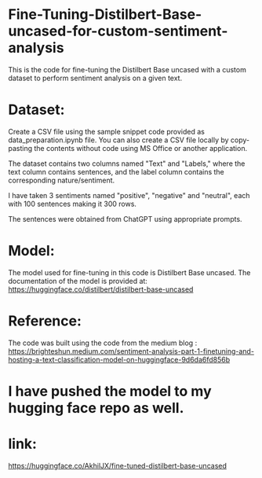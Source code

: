 # Fine-Tuning-Distilbert-Base-uncased-for-custom-sentiment-analysis

This is the code for fine-tuning the Distilbert Base uncased with a custom dataset to perform sentiment analysis on a given text.


# Dataset:
Create a CSV file using the sample snippet code provided as data_preparation.ipynb file. You can also create a CSV file locally by copy-pasting the contents without code using MS Office or another application. 

The dataset contains two columns named "Text" and "Labels," where the text column contains sentences, and the label column contains the corresponding nature/sentiment. 

I have taken 3 sentiments named "positive", "negative" and "neutral", each with 100 sentences making it 300 rows.

The sentences were obtained from ChatGPT using appropriate prompts.


# Model:
The model used for fine-tuning in this code is Distilbert Base uncased. 
The documentation of the model is provided at: https://huggingface.co/distilbert/distilbert-base-uncased


# Reference:
The code was built using the code from the medium blog : 
https://brighteshun.medium.com/sentiment-analysis-part-1-finetuning-and-hosting-a-text-classification-model-on-huggingface-9d6da6fd856b

# I have pushed the model to my hugging face repo as well.
# link: 
https://huggingface.co/AkhilJX/fine-tuned-distilbert-base-uncased
